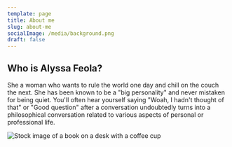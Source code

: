 ```yaml
---
template: page
title: About me
slug: about-me
socialImage: /media/background.png
draft: false
---
```

## Who is Alyssa Feola? 

She a woman who wants to rule the world one day and chill on the couch the next. She has been known to be a "big personality" and never mistaken for being quiet. You'll often hear yourself saying "Woah, I hadn't thought of that" or "Good question" after a conversation undoubtedly turns into a philosophical conversation related to various aspects of personal or professional life.

![Stock image of a book on a desk with a coffee cup]()